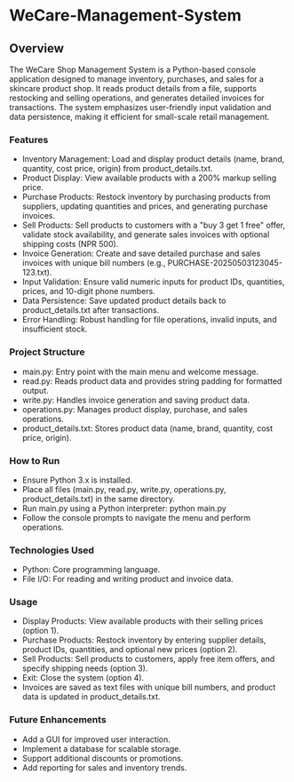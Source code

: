 <h1>WeCare-Management-System</h1>

<h2>Overview</h2>

<p>The WeCare Shop Management System is a Python-based console application designed to manage inventory, purchases, and sales for a skincare product shop. It reads product details from a file, supports restocking and selling operations, and generates detailed invoices for transactions. The system emphasizes user-friendly input validation and data persistence, making it efficient for small-scale retail management.</p>

<h3>Features</h3>
<ul>
<li>Inventory Management: Load and display product details (name, brand, quantity, cost price, origin) from product_details.txt.</li>
<li>Product Display: View available products with a 200% markup selling price.</li>
<li>Purchase Products: Restock inventory by purchasing products from suppliers, updating quantities and prices, and generating purchase invoices.</li>
<li>Sell Products: Sell products to customers with a "buy 3 get 1 free" offer, validate stock availability, and generate sales invoices with optional shipping costs (NPR 500).</li>
<li>Invoice Generation: Create and save detailed purchase and sales invoices with unique bill numbers (e.g., PURCHASE-20250503123045-123.txt).</li>
<li>Input Validation: Ensure valid numeric inputs for product IDs, quantities, prices, and 10-digit phone numbers.</li>
<li>Data Persistence: Save updated product details back to product_details.txt after transactions.</li>
<li>Error Handling: Robust handling for file operations, invalid inputs, and insufficient stock.</li>
</ul>

<h3>Project Structure</h3>
<ul>
<li>main.py: Entry point with the main menu and welcome message.</li>
<li>read.py: Reads product data and provides string padding for formatted output.</li>
<li>write.py: Handles invoice generation and saving product data.</li>
<li>operations.py: Manages product display, purchase, and sales operations.</li>
<li>product_details.txt: Stores product data (name, brand, quantity, cost price, origin).</li>
</ul>

<h3>How to Run</h3>
<ul>
<li>Ensure Python 3.x is installed.</li>
<li>Place all files (main.py, read.py, write.py, operations.py, product_details.txt) in the same directory.</li>
<li>Run main.py using a Python interpreter:
python main.py</li>
<li>Follow the console prompts to navigate the menu and perform operations.</li>
</ul>

<h3>Technologies Used</h3>
<ul>
<li>Python: Core programming language.</li>
<li>File I/O: For reading and writing product and invoice data.</li>
</ul>

<h3>Usage</h3>
<ul>
<li>Display Products: View available products with their selling prices (option 1).</li>
<li>Purchase Products: Restock inventory by entering supplier details, product IDs, quantities, and optional new prices (option 2).</li>
<li>Sell Products: Sell products to customers, apply free item offers, and specify shipping needs (option 3).</li>
<li>Exit: Close the system (option 4).</li>
<li>Invoices are saved as text files with unique bill numbers, and product data is updated in product_details.txt.</li>
</ul>

<h3>Future Enhancements</h3>
<ul>
<li>Add a GUI for improved user interaction.</li>
<li>Implement a database for scalable storage.</li>
<li>Support additional discounts or promotions.</li>
<li>Add reporting for sales and inventory trends.</li>
</ul>

